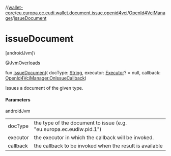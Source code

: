 //[wallet-core](../../../index.md)/[eu.europa.ec.eudi.wallet.document.issue.openid4vci](../index.md)/[OpenId4VciManager](index.md)/[issueDocument](issue-document.md)

# issueDocument

[androidJvm]\

@[JvmOverloads](https://kotlinlang.org/api/latest/jvm/stdlib/kotlin.jvm/-jvm-overloads/index.html)

fun [issueDocument](issue-document.md)(
docType: [String](https://kotlinlang.org/api/latest/jvm/stdlib/kotlin/-string/index.html),
executor: [Executor](https://developer.android.com/reference/kotlin/java/util/concurrent/Executor.html)? =
null, callback: [OpenId4VciManager.OnIssueCallback](-on-issue-callback/index.md))

Issues a document of the given type.

#### Parameters

androidJvm

|          |                                                                               |
|----------|-------------------------------------------------------------------------------|
| docType  | the type of the document to issue (e.g. &quot;eu.europa.ec.eudiw.pid.1&quot;) |
| executor | the executor in which the callback will be invoked.                           |
| callback | the callback to be invoked when the result is available                       |
